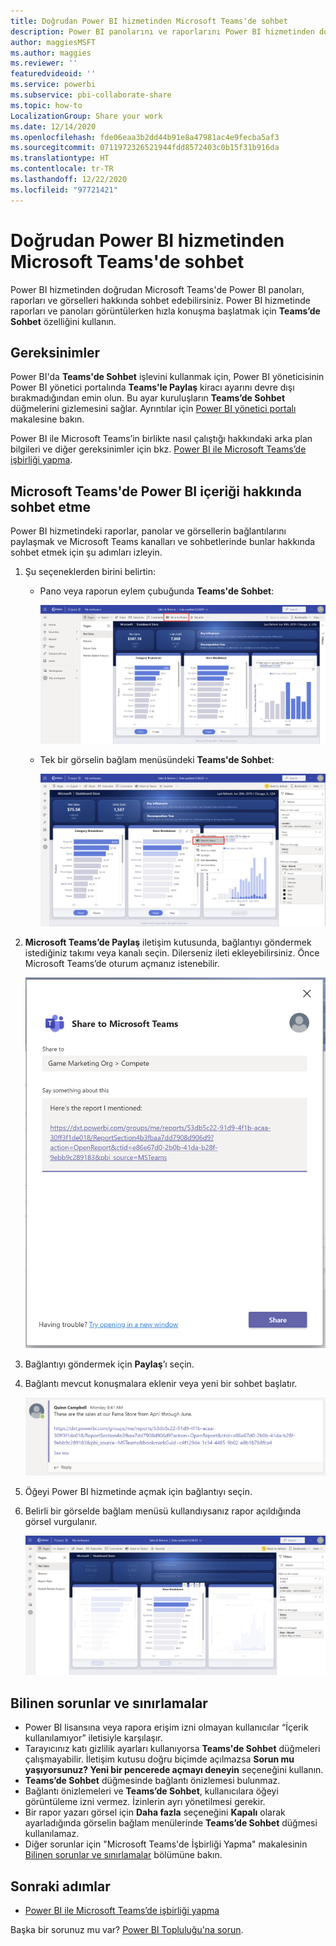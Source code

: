 ```yaml
---
title: Doğrudan Power BI hizmetinden Microsoft Teams'de sohbet
description: Power BI panolarını ve raporlarını Power BI hizmetinden doğrudan Microsoft Teams'le paylaşabilirsiniz.
author: maggiesMSFT
ms.author: maggies
ms.reviewer: ''
featuredvideoid: ''
ms.service: powerbi
ms.subservice: pbi-collaborate-share
ms.topic: how-to
LocalizationGroup: Share your work
ms.date: 12/14/2020
ms.openlocfilehash: fde06eaa3b2dd44b91e8a47981ac4e9fecba5af3
ms.sourcegitcommit: 0711972326521944fdd8572403c0b15f31b916da
ms.translationtype: HT
ms.contentlocale: tr-TR
ms.lasthandoff: 12/22/2020
ms.locfileid: "97721421"
---
```

# <a name="chat-in-microsoft-teams-directly-from-the-power-bi-service"></a>Doğrudan Power BI hizmetinden Microsoft Teams'de sohbet

Power BI hizmetinden doğrudan Microsoft Teams'de Power BI panoları, raporları ve görselleri hakkında sohbet edebilirsiniz. Power BI hizmetinde raporları ve panoları görüntülerken hızla konuşma başlatmak için **Teams’de Sohbet** özelliğini kullanın.

## <a name="requirements"></a>Gereksinimler

Power BI'da **Teams'de Sohbet** işlevini kullanmak için, Power BI yöneticisinin Power BI yönetici portalında **Teams'le Paylaş** kiracı ayarını devre dışı bırakmadığından emin olun. Bu ayar kuruluşların **Teams’de Sohbet** düğmelerini gizlemesini sağlar. Ayrıntılar için [Power BI yönetici portalı](../admin/service-admin-portal.md#share-to-teams) makalesine bakın.

Power BI ile Microsoft Teams’in birlikte nasıl çalıştığı hakkındaki arka plan bilgileri ve diğer gereksinimler için bkz. [Power BI ile Microsoft Teams’de işbirliği yapma](service-collaborate-microsoft-teams.md).

## <a name="chat-about-power-bi-content-in-microsoft-teams"></a>Microsoft Teams'de Power BI içeriği hakkında sohbet etme

Power BI hizmetindeki raporlar, panolar ve görsellerin bağlantılarını paylaşmak ve Microsoft Teams kanalları ve sohbetlerinde bunlar hakkında sohbet etmek için şu adımları izleyin.

1. Şu seçeneklerden birini belirtin:

   * Pano veya raporun eylem çubuğunda **Teams'de Sohbet**:

       ![Eylem çubuğundaki Teams’de Sohbet düğmesinin ekran görüntüsü.](media/service-share-report-teams/service-teams-share-to-teams-action-bar-button.png)
    
   * Tek bir görselin bağlam menüsündeki **Teams'de Sohbet**:
    
      ![Görselin bağlam menüsündeki Teams’de Sohbet düğmesinin ekran görüntüsü.](media/service-share-report-teams/service-teams-share-to-teams-visual-context-menu.png)

1. **Microsoft Teams’de Paylaş** iletişim kutusunda, bağlantıyı göndermek istediğiniz takımı veya kanalı seçin. Dilerseniz ileti ekleyebilirsiniz. Önce Microsoft Teams’de oturum açmanız istenebilir.

    ![Bilgi ve ileti içeren Microsoft Teams’de Paylaş iletişim kutusunun ekran görüntüsü.](media/service-share-report-teams/service-teams-share-to-teams-dialog.png)

1. Bağlantıyı göndermek için **Paylaş**’ı seçin.
    
1. Bağlantı mevcut konuşmalara eklenir veya yeni bir sohbet başlatır.

    ![Power BI öğesinin bağlantısını içeren Microsoft Teams konuşmasının ekran görüntüsü.](media/service-share-report-teams/service-teams-share-to-teams-deep-link.png)

1. Öğeyi Power BI hizmetinde açmak için bağlantıyı seçin.

1. Belirli bir görselde bağlam menüsü kullandıysanız rapor açıldığında görsel vurgulanır.

    ![Vurgulanan belirli bir görselin yer aldığı açık Power BI raporunun ekran görüntüsü.](media/service-share-report-teams/service-teams-share-to-teams-spotlight-visual.png)


## <a name="known-issues-and-limitations"></a>Bilinen sorunlar ve sınırlamalar

- Power BI lisansına veya rapora erişim izni olmayan kullanıcılar “İçerik kullanılamıyor” iletisiyle karşılaşır.
- Tarayıcınız katı gizlilik ayarları kullanıyorsa **Teams'de Sohbet** düğmeleri çalışmayabilir. İletişim kutusu doğru biçimde açılmazsa **Sorun mu yaşıyorsunuz? Yeni bir pencerede açmayı deneyin** seçeneğini kullanın.
- **Teams’de Sohbet** düğmesinde bağlantı önizlemesi bulunmaz.
- Bağlantı önizlemeleri ve **Teams’de Sohbet**, kullanıcılara öğeyi görüntüleme izni vermez. İzinlerin ayrı yönetilmesi gerekir.
- Bir rapor yazarı görsel için **Daha fazla** seçeneğini **Kapalı** olarak ayarladığında görselin bağlam menülerinde **Teams’de Sohbet** düğmesi kullanılamaz.
- Diğer sorunlar için "Microsoft Teams'de İşbirliği Yapma" makalesinin [Bilinen sorunlar ve sınırlamalar](service-collaborate-microsoft-teams.md#known-issues-and-limitations) bölümüne bakın.

## <a name="next-steps"></a>Sonraki adımlar

- [Power BI ile Microsoft Teams’de işbirliği yapma](service-collaborate-microsoft-teams.md)

Başka bir sorunuz mu var? [Power BI Topluluğu'na sorun](https://community.powerbi.com/).
